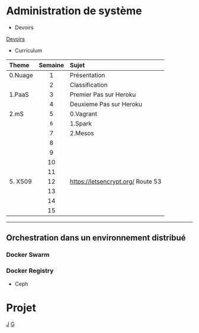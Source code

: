 # Administration de système


* Devoirs

[Devoirs](DEVOIRS.md)


* Curriculum  

| Theme      | Semaine  | Sujet                                                |
|:-----------|:--------:|:-----------------------------------------------------|  
|0.Nuage     | 1        | Présentation                                         |
|            | 2        | Classification                                       |
|1.PaaS      | 3        | Premier Pas sur Heroku                               |
|            | 4        | Deuxieme Pas sur Heroku                              |
|2.mS        | 5        | 0.Vagrant                                            |
|            | `6`        | 1.Spark                                             |
|            | 7        | 2.Mesos                                              |
|            | 8        |                                                      |
|            | 9        |                                                      |
|            | 10       |                                                      |
|            | 11       |                                                      |
|5. X509     | 12       | https://letsencrypt.org/ Route 53                    |
|            | 13       |                                                      |
|            | 14       |                                                      |
|            | 15       |                                                      |


-------------------

## Orchestration dans un environnement distribué

### Docker Swarm

### Docker Registry
- Ceph

# Projet

[J](http://myusernamesite.wordpress.com)
[G](http://ultimateguidetomesos.wordpress.com)
